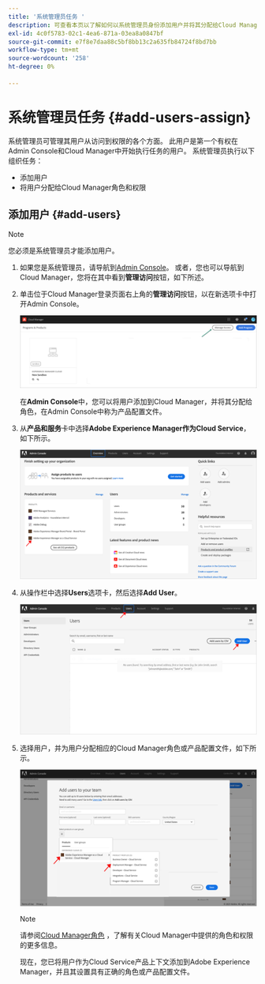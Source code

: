 ```yaml
---
title: '系统管理员任务 '
description: 可查看本页以了解如何以系统管理员身份添加用户并将其分配给Cloud Manager角色
exl-id: 4c0f5783-02c1-4ea6-871a-03ea8a0847bf
source-git-commit: e7f8e7daa88c5bf8bb13c2a635fb84724f8bd7bb
workflow-type: tm+mt
source-wordcount: '258'
ht-degree: 0%

---
```


# 系统管理员任务 {#add-users-assign}

系统管理员可管理其用户从访问到权限的各个方面。 此用户是第一个有权在Admin Console和Cloud Manager中开始执行任务的用户。
系统管理员执行以下组织任务：

* 添加用户
* 将用户分配给Cloud Manager角色和权限

## 添加用户 {#add-users}

>[!NOTE]
>您必须是系统管理员才能添加用户。

1. 如果您是系统管理员，请导航到[Admin Console](https://adminconsole.adobe.com)。 或者，您也可以导航到Cloud Manager，您将在其中看到&#x200B;**管理访问**&#x200B;按钮，如下所述。

1. 单击位于Cloud Manager登录页面右上角的&#x200B;**管理访问**&#x200B;按钮，以在新选项卡中打开Admin Console。

   ![](/help/implementing/cloud-manager/getting-access-to-aem-in-cloud/assets/sys-admin5.png)

   在&#x200B;**Admin Console**&#x200B;中，您可以将用户添加到Cloud Manager，并将其分配给角色，在Admin Console中称为产品配置文件。

1. 从&#x200B;**产品和服务**&#x200B;卡中选择&#x200B;**Adobe Experience Manager作为Cloud Service**，如下所示。

   ![](/help/onboarding/what-is-required/assets/admin-console-1.png)

1. 从操作栏中选择&#x200B;**Users**&#x200B;选项卡，然后选择&#x200B;**Add User**。

   ![](/help/onboarding/what-is-required/assets/admin-console-2.png)

1. 选择用户，并为用户分配相应的Cloud Manager角色或产品配置文件，如下所示。

   ![](/help/onboarding/what-is-required/assets/admin-console-3.png)

   >[!NOTE]
   >请参阅[Cloud Manager角色](/help/onboarding/what-is-required/user-roles-permissions.md) ，了解有关Cloud Manager中提供的角色和权限的更多信息。

   现在，您已将用户作为Cloud Service产品上下文添加到Adobe Experience Manager，并且其设置具有正确的角色或产品配置文件。

